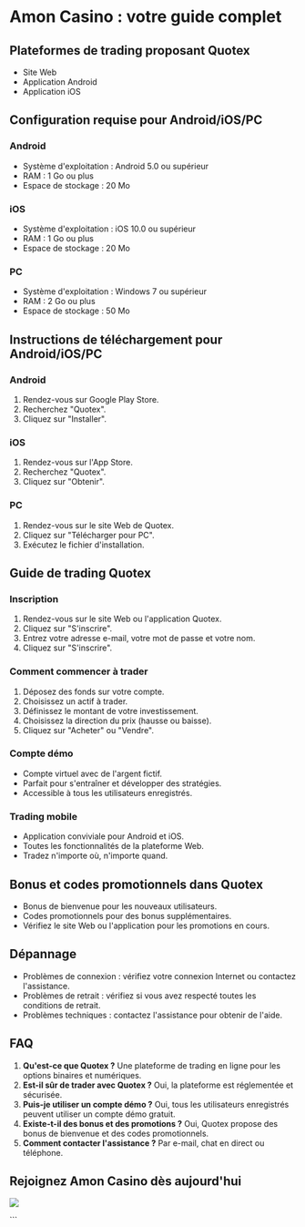 # Amon Casino : votre guide complet

## Plateformes de trading proposant Quotex

-   Site Web
-   Application Android
-   Application iOS

## Configuration requise pour Android/iOS/PC

### Android

-   Système d\'exploitation : Android 5.0 ou supérieur
-   RAM : 1 Go ou plus
-   Espace de stockage : 20 Mo

### iOS

-   Système d\'exploitation : iOS 10.0 ou supérieur
-   RAM : 1 Go ou plus
-   Espace de stockage : 20 Mo

### PC

-   Système d\'exploitation : Windows 7 ou supérieur
-   RAM : 2 Go ou plus
-   Espace de stockage : 50 Mo

## Instructions de téléchargement pour Android/iOS/PC

### Android

1.  Rendez-vous sur Google Play Store.
2.  Recherchez "Quotex".
3.  Cliquez sur "Installer".

### iOS

1.  Rendez-vous sur l\'App Store.
2.  Recherchez "Quotex".
3.  Cliquez sur "Obtenir".

### PC

1.  Rendez-vous sur le site Web de Quotex.
2.  Cliquez sur "Télécharger pour PC".
3.  Exécutez le fichier d\'installation.

## Guide de trading Quotex

### Inscription

1.  Rendez-vous sur le site Web ou l\'application Quotex.
2.  Cliquez sur "S\'inscrire".
3.  Entrez votre adresse e-mail, votre mot de passe et votre nom.
4.  Cliquez sur "S\'inscrire".

### Comment commencer à trader

1.  Déposez des fonds sur votre compte.
2.  Choisissez un actif à trader.
3.  Définissez le montant de votre investissement.
4.  Choisissez la direction du prix (hausse ou baisse).
5.  Cliquez sur "Acheter" ou "Vendre".

### Compte démo

-   Compte virtuel avec de l\'argent fictif.
-   Parfait pour s\'entraîner et développer des stratégies.
-   Accessible à tous les utilisateurs enregistrés.

### Trading mobile

-   Application conviviale pour Android et iOS.
-   Toutes les fonctionnalités de la plateforme Web.
-   Tradez n\'importe où, n\'importe quand.

## Bonus et codes promotionnels dans Quotex

-   Bonus de bienvenue pour les nouveaux utilisateurs.
-   Codes promotionnels pour des bonus supplémentaires.
-   Vérifiez le site Web ou l\'application pour les promotions en cours.

## Dépannage

-   Problèmes de connexion : vérifiez votre connexion Internet ou
    contactez l\'assistance.
-   Problèmes de retrait : vérifiez si vous avez respecté toutes les
    conditions de retrait.
-   Problèmes techniques : contactez l\'assistance pour obtenir de
    l\'aide.

## FAQ

1.  **Qu\'est-ce que Quotex ?** Une plateforme de trading en ligne pour
    les options binaires et numériques.
2.  **Est-il sûr de trader avec Quotex ?** Oui, la plateforme est
    réglementée et sécurisée.
3.  **Puis-je utiliser un compte démo ?** Oui, tous les utilisateurs
    enregistrés peuvent utiliser un compte démo gratuit.
4.  **Existe-t-il des bonus et des promotions ?** Oui, Quotex propose
    des bonus de bienvenue et des codes promotionnels.
5.  **Comment contacter l\'assistance ?** Par e-mail, chat en direct ou
    téléphone.

## Rejoignez Amon Casino dès aujourd\'hui

[![](\%22https://i.imgur.com/JJwkDm3.png\%22)](\%22https://traff.sbs/frcas\%22)

\`\`\`

